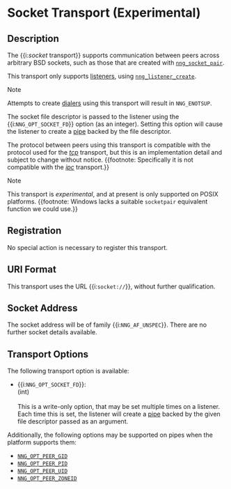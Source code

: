 # Socket Transport (Experimental)

## Description

The {{i:*socket* transport}} supports communication between
peers across arbitrary BSD sockets, such as those that are
created with [`nng_socket_pair`][nng_socket_pair].

This transport only supports [listeners][listener],
using [`nng_listener_create`][nng_listener_create].

> [!NOTE]
> Attempts to create [dialers][dialer] using this transport will result in `NNG_ENOTSUP`.

The socket file descriptor is passed to the listener using
the {{i:`NNG_OPT_SOCKET_FD`}} option (as an integer).
Setting this option will cause the listener to create a [pipe][pipe]
backed by the file descriptor.

The protocol between peers using this transport is compatible with the protocol used
for the [_tcp_][tcp] transport, but this is an implementation detail and subject to change without notice.
{{footnote: Specifically it is not compatible with the [_ipc_][ipc] transport.}}

> [!NOTE]
> This transport is _experimental_, and at present is only supported on POSIX platforms.
> {{footnote: Windows lacks a suitable `socketpair` equivalent function we could use.}}

## Registration

No special action is necessary to register this transport.

## URI Format

This transport uses the URL {{i:`socket://`}}, without further qualification.

## Socket Address

The socket address will be of family {{i:`NNG_AF_UNSPEC`}}.
There are no further socket details available.

## Transport Options

The following transport option is available:

- {{i:`NNG_OPT_SOCKET_FD`}}: \
  (int) \
  \
  This is a write-only option, that may be set multiple times on a listener.
  Each time this is set, the listener will create a [pipe][pipe] backed by the given file
  descriptor passed as an argument.

Additionally, the following options may be supported on pipes when the platform supports them:

- [`NNG_OPT_PEER_GID`][NNG_OPT_PEER_GID]
- [`NNG_OPT_PEER_PID`][NNG_OPT_PEER_PID]
- [`NNG_OPT_PEER_UID`][NNG_OPT_PEER_UID]
- [`NNG_OPT_PEER_ZONEID`][NNG_OPT_PEER_ZONEID]

[ipc]: [ipc.md]
[tcp]: [tcp.md]
[pipe]: [TODO.md]
[listener]: [TODO.md]
[dialer]: [TODO.md]
[nng_sockaddr]: [TODO.md]
[nng_listener_create]: [TODO.md]
[nng_socket_pair]: ../../api/misc.md#create-socket-pair
[NNG_OPT_LOCADDR]: [TODO.md]
[NNG_OPT_REMADDR]: [TODO.md]
[NNG_OPT_PEER_GID]: [TODO.md]
[NNG_OPT_PEER_PID]: [TODO.md]
[NNG_OPT_PEER_UID]: [TODO.md]
[NNG_OPT_PEER_ZONEID]: [TODO.md]
